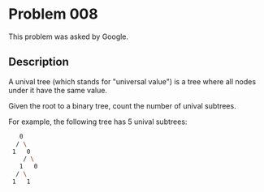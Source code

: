 # Problem 008
This problem was asked by Google.

## Description
A unival tree (which stands for "universal value") is a tree where all nodes under it have the same value.

Given the root to a binary tree, count the number of unival subtrees.

For example, the following tree has 5 unival subtrees:
```bash
   0
  / \
 1   0
    / \
   1   0
  / \
 1   1
```